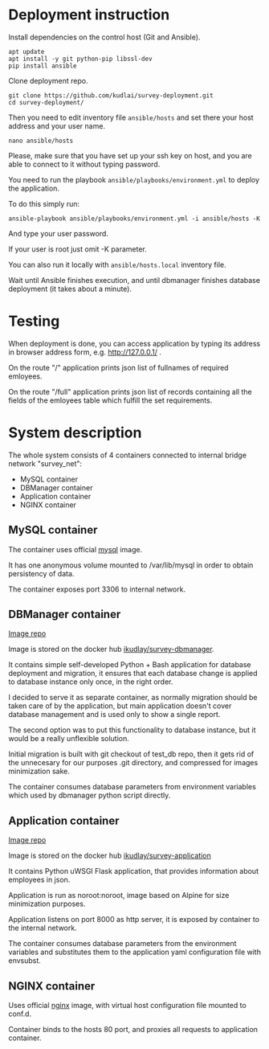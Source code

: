 # Deployment instruction
Install dependencies on the control host (Git and Ansible).

```
apt update
apt install -y git python-pip libssl-dev
pip install ansible
```

Clone deployment repo.

```
git clone https://github.com/kudlai/survey-deployment.git
cd survey-deployment/
```

Then you need to edit inventory file `ansible/hosts` and set there your host address and your user name.

```
nano ansible/hosts
```

Please, make sure that you have set up your ssh key on host, and you are able to connect to it without typing password.

You need to run the playbook `ansible/playbooks/environment.yml` to deploy the application.

To do this simply run:
```
ansible-playbook ansible/playbooks/environment.yml -i ansible/hosts -K
```
And type your user password.

If your user is root just omit -K parameter.

You can also run it locally with `ansible/hosts.local` inventory file.

Wait until Ansible finishes execution, and until dbmanager finishes database deployment (it takes about a minute).

# Testing
When deployment is done, you can access application by typing its address in browser address form, e.g. http://127.0.0.1/ .

On the route "/" application prints json list of fullnames of required emloyees.

On the route "/full" application prints json list of records containing all the fields of the emloyees table which fulfill the set requirements.


# System description
The whole system consists of 4 containers connected to internal bridge network "survey_net":
* MySQL container
* DBManager container
* Application container
* NGINX container


## MySQL container
The container uses official [mysql](https://hub.docker.com/_/mysql/) image.

It has one anonymous volume mounted to /var/lib/mysql in order to obtain persistency of data.

The container exposes port 3306 to internal network.

## DBManager container
[Image repo](https://github.com/kudlai/survey-dbmanager)

Image is stored on the docker hub [ikudlay/survey-dbmanager](https://hub.docker.com/r/ikudlay/survey-dbmanager/).

It contains simple self-developed Python + Bash application for database deployment and migration, it ensures that each database change is applied to database instance only once, in the right order.

I decided to serve it as separate container, as normally migration should be taken care of by the application, but main application doesn't cover database management and is used only to show a single report.

The second option was to put this functionality to database instance, but it would be a really unflexible solution.

Initial migration is built with git checkout of test_db repo, then it gets rid of the unnecesary for our purposes .git directory, and compressed for images minimization sake.

The container consumes database parameters from environment variables which used by dbmanager python script directly.

## Application container
[Image repo](https://github.com/kudlai/survey-application)

Image is stored on the docker hub [ikudlay/survey-application](https://hub.docker.com/r/ikudlay/survey-application/)

It contains Python uWSGI Flask application, that provides information about employees in json.

Application is run as noroot:noroot, image based on Alpine for size minimization purposes.

Application listens on port 8000 as http server, it is exposed by container to the internal network.

The container consumes database parameters from the environment variables and substitutes them to the application yaml configuration file with envsubst.

## NGINX container
Uses official [nginx](https://hub.docker.com/_/nginx/) image, with virtual host configuration file mounted to conf.d.

Container binds to the hosts 80 port, and proxies all requests to application container.
